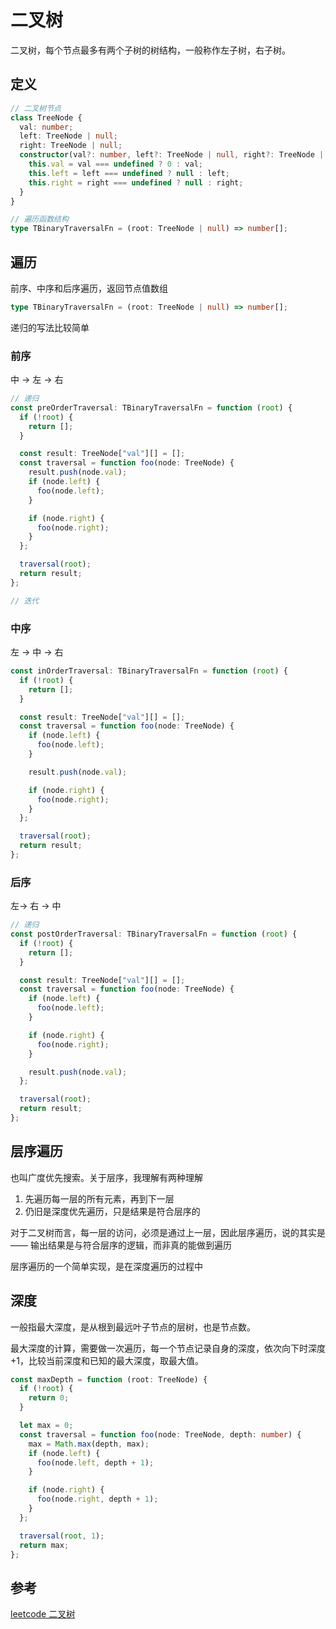 # 二叉树

二叉树，每个节点最多有两个子树的树结构，一般称作左子树，右子树。

## 定义

```ts
// 二叉树节点
class TreeNode {
  val: number;
  left: TreeNode | null;
  right: TreeNode | null;
  constructor(val?: number, left?: TreeNode | null, right?: TreeNode | null) {
    this.val = val === undefined ? 0 : val;
    this.left = left === undefined ? null : left;
    this.right = right === undefined ? null : right;
  }
}

// 遍历函数结构
type TBinaryTraversalFn = (root: TreeNode | null) => number[];
```

## 遍历

前序、中序和后序遍历，返回节点值数组

```ts
type TBinaryTraversalFn = (root: TreeNode | null) => number[];
```

递归的写法比较简单

### 前序

中 -> 左 -> 右

```ts
// 递归
const preOrderTraversal: TBinaryTraversalFn = function (root) {
  if (!root) {
    return [];
  }

  const result: TreeNode["val"][] = [];
  const traversal = function foo(node: TreeNode) {
    result.push(node.val);
    if (node.left) {
      foo(node.left);
    }

    if (node.right) {
      foo(node.right);
    }
  };

  traversal(root);
  return result;
};

// 迭代
```

### 中序

左 -> 中 -> 右

```ts
const inOrderTraversal: TBinaryTraversalFn = function (root) {
  if (!root) {
    return [];
  }

  const result: TreeNode["val"][] = [];
  const traversal = function foo(node: TreeNode) {
    if (node.left) {
      foo(node.left);
    }

    result.push(node.val);

    if (node.right) {
      foo(node.right);
    }
  };

  traversal(root);
  return result;
};
```

### 后序

左-> 右 -> 中

```ts
// 递归
const postOrderTraversal: TBinaryTraversalFn = function (root) {
  if (!root) {
    return [];
  }

  const result: TreeNode["val"][] = [];
  const traversal = function foo(node: TreeNode) {
    if (node.left) {
      foo(node.left);
    }

    if (node.right) {
      foo(node.right);
    }

    result.push(node.val);
  };

  traversal(root);
  return result;
};
```

## 层序遍历

也叫广度优先搜索。关于层序，我理解有两种理解

1. 先遍历每一层的所有元素，再到下一层
2. 仍旧是深度优先遍历，只是结果是符合层序的

对于二叉树而言，每一层的访问，必须是通过上一层，因此层序遍历，说的其实是 —— 输出结果是与符合层序的逻辑，而非真的能做到遍历

层序遍历的一个简单实现，是在深度遍历的过程中

## 深度

一般指最大深度，是从根到最远叶子节点的层树，也是节点数。

最大深度的计算，需要做一次遍历，每一个节点记录自身的深度，依次向下时深度+1，比较当前深度和已知的最大深度，取最大值。

```ts
const maxDepth = function (root: TreeNode) {
  if (!root) {
    return 0;
  }

  let max = 0;
  const traversal = function foo(node: TreeNode, depth: number) {
    max = Math.max(depth, max);
    if (node.left) {
      foo(node.left, depth + 1);
    }

    if (node.right) {
      foo(node.right, depth + 1);
    }
  };

  traversal(root, 1);
  return max;
};
```

## 参考

[leetcode 二叉树](https://leetcode.cn/leetbook/read/data-structure-binary-tree/xes3em/)

